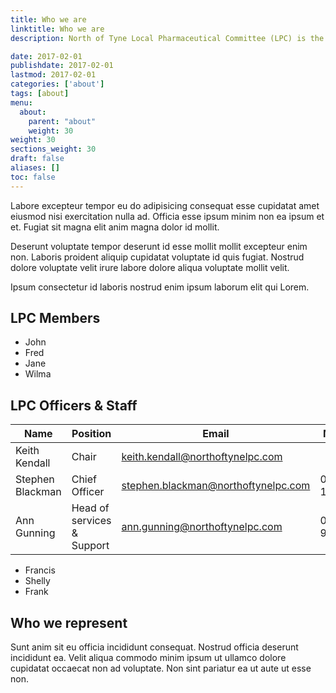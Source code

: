 ```yaml
---
title: Who we are
linktitle: Who we are
description: North of Tyne Local Pharmaceutical Committee (LPC) is the statutory organisation which represents all community pharmacies in Northumberland, Newcastle and North Tyneside.

date: 2017-02-01
publishdate: 2017-02-01
lastmod: 2017-02-01
categories: ['about']
tags: [about]
menu:
  about:
    parent: "about"
    weight: 30
weight: 30
sections_weight: 30
draft: false
aliases: []
toc: false
---
```


Labore excepteur tempor eu do adipisicing consequat esse cupidatat amet eiusmod nisi exercitation nulla ad. Officia esse ipsum minim non ea ipsum et et. Fugiat sit magna elit anim magna dolor id mollit.

Deserunt voluptate tempor deserunt id esse mollit mollit excepteur enim non. Laboris proident aliquip cupidatat voluptate id quis fugiat. Nostrud dolore voluptate velit irure labore dolore aliqua voluptate mollit velit.

Ipsum consectetur id laboris nostrud enim ipsum laborum elit qui Lorem.



## LPC Members

* John
* Fred
* Jane
* Wilma

## LPC Officers & Staff

<div class="pa4">
  <div class="overflow-auto">
    <table class="f6 w-100 mw8 center" cellspacing="0">
      <thead>
        <tr class="stripe-dark">
          <th class="fw6 tl pa3 bg-white">Name</th>
          <th class="fw6 tl pa3 bg-white">Position</th>
          <th class="fw6 tl pa3 bg-white">Email</th>
          <th class="fw6 tl pa3 bg-white">Mobile</th>
        </tr>
      </thead>
      <tbody class="lh-copy">
        <tr class="stripe-dark">
          <td class="pa3">Keith Kendall</td>
          <td class="pa3">Chair</td>
          <td class="pa3"><a href="mailto:keith.kendall@northoftynelpc.com">keith.kendall@northoftynelpc.com</a></td>
          <td class="pa3"> </td>
        </tr>
        <tr class="stripe-dark">
          <td class="pa3">Stephen Blackman</td>
          <td class="pa3">Chief Officer</td>
          <td class="pa3"><a href="mailto:stephen.blackman@northoftynelpc.com">stephen.blackman@northoftynelpc.com</a></td>
          <td class="pa3">07976 132006</td>
        </tr>
        <tr class="stripe-dark">
          <td class="pa3">Ann Gunning</td>
          <td class="pa3">Head of services & Support</td>
          <td class="pa3"><a href="mailto:ann.gunning@northoftynelpc.com">ann.gunning@northoftynelpc.com</a></td>
          <td class="pa3">07832 967622</td>
        </tr>
      </tbody>
    </table>
  </div>
</div>

* Francis
* Shelly
* Frank

## Who we represent

Sunt anim sit eu officia incididunt consequat. Nostrud officia deserunt incididunt ea. Velit aliqua commodo minim ipsum ut ullamco dolore cupidatat occaecat non ad voluptate. Non sint pariatur ea ut aute ut esse non.
